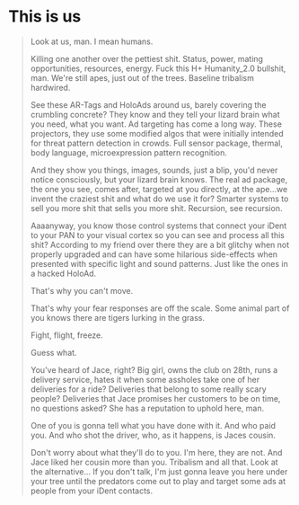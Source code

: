 # This is us

> Look at us, man. I mean humans.
>
> Killing one another over the pettiest shit. Status, power, mating opportunities, resources, energy. Fuck this H+ Humanity_2.0 bullshit, man. We're still apes, just out of the trees. Baseline tribalism hardwired.
>
> See these AR-Tags and HoloAds around us, barely covering the crumbling concrete? They know and they tell your lizard brain what you need, what you want. Ad targeting has come a long way. These projectors, they use some modified algos that were initially intended for threat pattern detection in crowds. Full sensor package, thermal, body language, microexpression pattern recognition.
>
> And they show you things, images, sounds, just a blip, you'd never notice consciously, but your lizard brain knows. The real ad package, the one you see, comes after, targeted at you directly, at the ape...we invent the craziest shit and what do we use it for? Smarter systems to sell you more shit that sells you more shit. Recursion, see recursion.
>
> Aaaanyway, you know those control systems that connect your iDent to your PAN to your visual cortex so you can see and process all this shit? According to my friend over there they are a bit glitchy when not properly upgraded and can have some hilarious side-effects when presented with specific light and sound patterns. Just like the ones in a hacked HoloAd.
>
> That's why you can't move.
>
> That's why your fear responses are off the scale. Some animal part of you knows there are tigers lurking in the grass.
>
> Fight, flight, freeze.
>
> Guess what.
>
> You've heard of Jace, right? Big girl, owns the club on 28th, runs a delivery service, hates it when some assholes take one of her deliveries for a ride? Deliveries that belong to some really scary people?
> Deliveries that Jace promises her customers to be on time, no questions asked? She has a reputation to uphold here, man.
>
> One of you is gonna tell what you have done with it.
> And who paid you.
> And who shot the driver, who, as it happens, is Jaces cousin.
>
> Don't worry about what they'll do to you. I'm here, they are not. And Jace liked her cousin more than you. Tribalism and all that.
> Look at the alternative...
> If you don't talk, I'm just gonna leave you here under your tree until the predators come out to play and target some ads at people from your iDent contacts.
